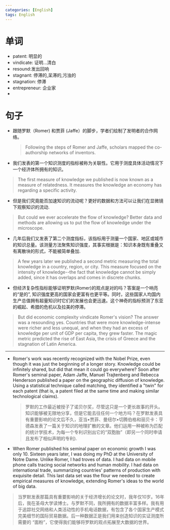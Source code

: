 ```yaml
---
categories: [English]
tags: English
---
```




# 单词

-   patent: 明显的
-   vindicate: 证明...清白
-   resound:发出回响
-   stagnant: 停滞的,呆滞的,污浊的
-   stagnation: 停滞
-   entrepreneur: 企业家
-   

# 句子

-   跟随罗默（Romer) 和贾菲 (Jaffe）的脚步，学者们绘制了发明者的合作网络。

    >   Following the steps of Romer and Jaffe, scholars mapped the co-authorship networks of inventors.

-   我们发表的第一个知识测度的指标被称为关联性。它用于测度具体活动情况下一个经济体所拥有的知识。

  >   The first measure of knowledge we published is now known as a measure of relatedness. It measures the knowledge an economy has regarding a specific activity.

-   但是我们究竟能否加速知识的流动呢？更好的数据和方法可以让我们在显微镜下观察知识的流动. 

  >   But could we ever accelerate the flow of knowledge? Better data and methods are allowing us to put the flow of knowledge under the microscope.

-   几年后我们又发表了第二个测度指标，该指标用于测量一个国家、地区或城市的知识总量。该测量方法聚焦知识强度，其事实根据是：知识本身既有重叠又有离散块的形式，不能被简单叠加. 

  >   A few years later we published a second metric measuring the total knowledge in a country, region, or city. This measure focused on the intensity of knowledge--the fact that knowledge cannot be simply added, since it has overlaps and comes in discrete chunks.

-   但经济复杂性指标能够证明罗默(Romer)的观点是对的吗？答案是一个响亮的“是的”, 知识强度更高的国家会更富有也更平等。同时，这些国家人均国内生产总值拥有超量知识时它们的发展也会更迅速。这个神奇的指标预测了东亚的崛起、希腊的危机以及拉美的停滞。

  >   But did economic complexity vindicate Romer's vision? The answer was a resounding yes. Countries that were more knowledge-intense were richer and less unequal, and when they had an excess of knowledge per unit of GDP per capita, they grew faster. The magic metric predicted the rise of East Asia, the crisis of Greece and the stagnation of Latin America.

---

-   Romer's work was recently recognized with the Nobel Prize, even though it was just the beginning of a longer story. Knowledge could be infinitely shared, but did that mean it could go everywhere? Soon after Romer's seminal paper, Adam Jaffe, Manuel Trajtenberg and Rebecca Henderson published a paper on the geographic diffusion of knowledge. Using a statistical technique called matching, they identified a "twin" for each patent (that is, a patent filed at the same time and making similar technological claims).

    >   罗默的工作最近被授子了诺贝尔奖，尽管这只是一个更长故事的开头。知识能够被无限地分享，但是它能去往任何一个地方吗？在罗默发表具有重要影响的论文后不久，亚当•贾菲、曼纽尔•切腾伯格和丽贝卡：亨德森发表了一篇关于知识的地理扩散的文章。他们运用一种被称为匹配的统计学技术，为每一个专利识别出它的“双胞胎”（即另一个同时申请且发布了相似声明的专利).

-   When Romer published his seminal paper on economic growth I was only 10. Sixteen years later, I was doing my PhD at the University of Notre Dame. Unlike Romer, I had troves of data. I had data on mobile phone calls tracing social networks and human mobility. I had data on international trade, summarizing countries' patterns of production with exquisite detail. This last data set was the flour we needed to create empirical measures of knowledge, extending Romer's ideas to the world of big data.

  >    当罗默发表那篇具有重要影响的关于经济增长的论文时，我年仅10岁。16年后，我在圣母大学读博士。与罗默不同，我所拥有的数据丰富多样。我有用于追踪社交网络和人类活动性的手机电话数据，有包含了各个国家生产模式完美细节的国际贸易数据。后一种数据正是我们用来创造知识的实证测度所需要的 “面粉”，它使得我们能够将罗默的观点拓展至大数据的世界。